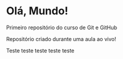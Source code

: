 # Olá, Mundo!
 Primeiro repositório do curso de Git e GitHub

Repositório criado durante uma aula ao vivo!

Teste teste teste teste teste
